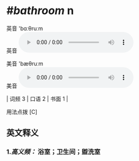 # ***\#bathroom*** n
英音 'bɑːθruːm  
英音
<audio src="./media/bathroom-B.aac" controls="controls"></audio>

美音 'bæθruːm  
美音
<audio src="./media/bathroom.aac" controls="controls"></audio>



| 词频 3 | 口语 2 | 书面 1 |  

用法点拨  [C]

英文释义
---
### 1.*高义频：* **浴室；卫生间；盥洗室**  


